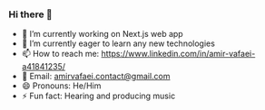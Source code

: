 ### Hi there 👋

- 🔭 I’m currently working on Next.js web app
- 🌱 I’m currently eager to learn any new technologies
- 📫 How to reach me: https://www.linkedin.com/in/amir-vafaei-a41841235/
- 📧 Email: amirvafaei.contact@gmail.com
- 😄 Pronouns: He/Him
- ⚡ Fun fact: Hearing and producing music   

